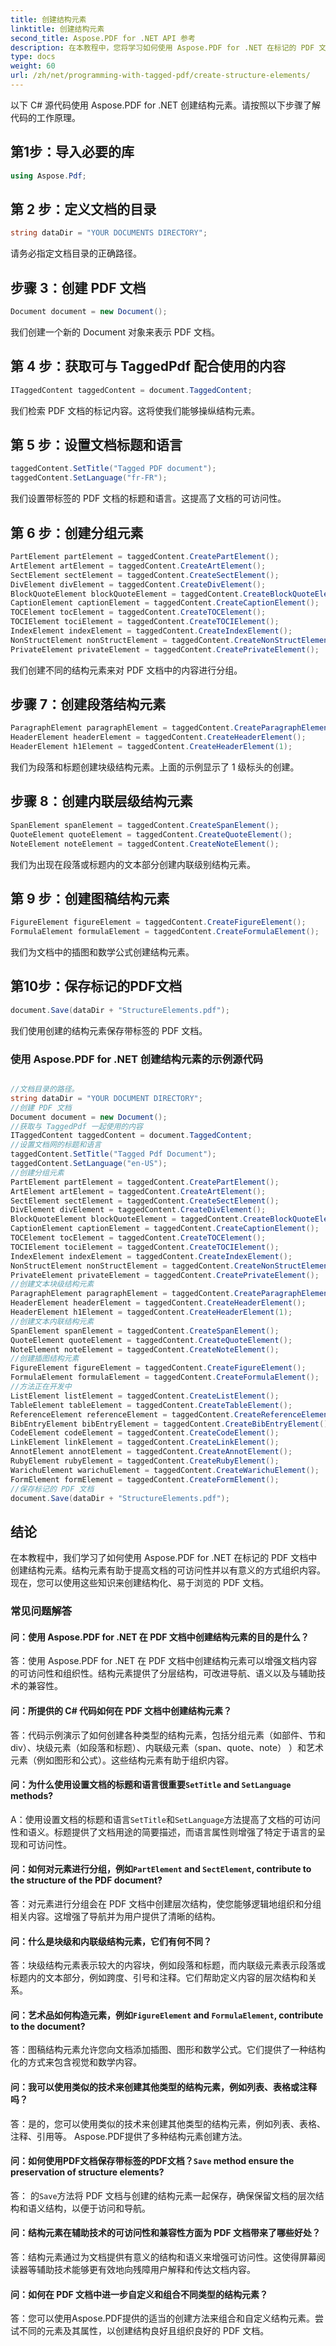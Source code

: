 ```yaml
---
title: 创建结构元素
linktitle: 创建结构元素
second_title: Aspose.PDF for .NET API 参考
description: 在本教程中，您将学习如何使用 Aspose.PDF for .NET 在标记的 PDF 文档中创建结构元素。
type: docs
weight: 60
url: /zh/net/programming-with-tagged-pdf/create-structure-elements/
---
```

以下 C# 源代码使用 Aspose.PDF for .NET 创建结构元素。请按照以下步骤了解代码的工作原理。

## 第1步：导入必要的库

```csharp
using Aspose.Pdf;
```

## 第 2 步：定义文档的目录

```csharp
string dataDir = "YOUR DOCUMENTS DIRECTORY";
```

请务必指定文档目录的正确路径。

## 步骤 3：创建 PDF 文档

```csharp
Document document = new Document();
```

我们创建一个新的 Document 对象来表示 PDF 文档。

## 第 4 步：获取可与 TaggedPdf 配合使用的内容

```csharp
ITaggedContent taggedContent = document.TaggedContent;
```

我们检索 PDF 文档的标记内容。这将使我们能够操纵结构元素。

## 第 5 步：设置文档标题和语言

```csharp
taggedContent.SetTitle("Tagged PDF document");
taggedContent.SetLanguage("fr-FR");
```

我们设置带标签的 PDF 文档的标题和语言。这提高了文档的可访问性。

## 第 6 步：创建分组元素

```csharp
PartElement partElement = taggedContent.CreatePartElement();
ArtElement artElement = taggedContent.CreateArtElement();
SectElement sectElement = taggedContent.CreateSectElement();
DivElement divElement = taggedContent.CreateDivElement();
BlockQuoteElement blockQuoteElement = taggedContent.CreateBlockQuoteElement();
CaptionElement captionElement = taggedContent.CreateCaptionElement();
TOCElement tocElement = taggedContent.CreateTOCElement();
TOCIElement tociElement = taggedContent.CreateTOCIElement();
IndexElement indexElement = taggedContent.CreateIndexElement();
NonStructElement nonStructElement = taggedContent.CreateNonStructElement();
PrivateElement privateElement = taggedContent.CreatePrivateElement();
```

我们创建不同的结构元素来对 PDF 文档中的内容进行分组。

## 步骤 7：创建段落结构元素

```csharp
ParagraphElement paragraphElement = taggedContent.CreateParagraphElement();
HeaderElement headerElement = taggedContent.CreateHeaderElement();
HeaderElement h1Element = taggedContent.CreateHeaderElement(1);
```

我们为段落和标题创建块级结构元素。上面的示例显示了 1 级标头的创建。

## 步骤 8：创建内联层级结构元素

```csharp
SpanElement spanElement = taggedContent.CreateSpanElement();
QuoteElement quoteElement = taggedContent.CreateQuoteElement();
NoteElement noteElement = taggedContent.CreateNoteElement();
```

我们为出现在段落或标题内的文本部分创建内联级别结构元素。

## 第 9 步：创建图稿结构元素

```csharp
FigureElement figureElement = taggedContent.CreateFigureElement();
FormulaElement formulaElement = taggedContent.CreateFormulaElement();
```

我们为文档中的插图和数学公式创建结构元素。

## 第10步：保存标记的PDF文档

```csharp
document.Save(dataDir + "StructureElements.pdf");
```

我们使用创建的结构元素保存带标签的 PDF 文档。

### 使用 Aspose.PDF for .NET 创建结构元素的示例源代码 

```csharp

//文档目录的路径。
string dataDir = "YOUR DOCUMENT DIRECTORY";
//创建 PDF 文档
Document document = new Document();
//获取与 TaggedPdf 一起使用的内容
ITaggedContent taggedContent = document.TaggedContent;
//设置文档网的标题和语言
taggedContent.SetTitle("Tagged Pdf Document");
taggedContent.SetLanguage("en-US");
//创建分组元素
PartElement partElement = taggedContent.CreatePartElement();
ArtElement artElement = taggedContent.CreateArtElement();
SectElement sectElement = taggedContent.CreateSectElement();
DivElement divElement = taggedContent.CreateDivElement();
BlockQuoteElement blockQuoteElement = taggedContent.CreateBlockQuoteElement();
CaptionElement captionElement = taggedContent.CreateCaptionElement();
TOCElement tocElement = taggedContent.CreateTOCElement();
TOCIElement tociElement = taggedContent.CreateTOCIElement();
IndexElement indexElement = taggedContent.CreateIndexElement();
NonStructElement nonStructElement = taggedContent.CreateNonStructElement();
PrivateElement privateElement = taggedContent.CreatePrivateElement();
//创建文本块级结构元素
ParagraphElement paragraphElement = taggedContent.CreateParagraphElement();
HeaderElement headerElement = taggedContent.CreateHeaderElement();
HeaderElement h1Element = taggedContent.CreateHeaderElement(1);
//创建文本内联结构元素
SpanElement spanElement = taggedContent.CreateSpanElement();
QuoteElement quoteElement = taggedContent.CreateQuoteElement();
NoteElement noteElement = taggedContent.CreateNoteElement();
//创建插图结构元素
FigureElement figureElement = taggedContent.CreateFigureElement();
FormulaElement formulaElement = taggedContent.CreateFormulaElement();
//方法正在开发中
ListElement listElement = taggedContent.CreateListElement();
TableElement tableElement = taggedContent.CreateTableElement();
ReferenceElement referenceElement = taggedContent.CreateReferenceElement();
BibEntryElement bibEntryElement = taggedContent.CreateBibEntryElement();
CodeElement codeElement = taggedContent.CreateCodeElement();
LinkElement linkElement = taggedContent.CreateLinkElement();
AnnotElement annotElement = taggedContent.CreateAnnotElement();
RubyElement rubyElement = taggedContent.CreateRubyElement();
WarichuElement warichuElement = taggedContent.CreateWarichuElement();
FormElement formElement = taggedContent.CreateFormElement();
//保存标记的 PDF 文档
document.Save(dataDir + "StructureElements.pdf");

```

## 结论

在本教程中，我们学习了如何使用 Aspose.PDF for .NET 在标记的 PDF 文档中创建结构元素。结构元素有助于提高文档的可访问性并以有意义的方式组织内容。现在，您可以使用这些知识来创建结构化、易于浏览的 PDF 文档。

### 常见问题解答

#### 问：使用 Aspose.PDF for .NET 在 PDF 文档中创建结构元素的目的是什么？

答：使用 Aspose.PDF for .NET 在 PDF 文档中创建结构元素可以增强文档内容的可访问性和组织性。结构元素提供了分层结构，可改进导航、语义以及与辅助技术的兼容性。

#### 问：所提供的 C# 代码如何在 PDF 文档中创建结构元素？

答：代码示例演示了如何创建各种类型的结构元素，包括分组元素（如部件、节和 div）、块级元素（如段落和标题）、内联级元素（span、quote、note） ）和艺术元素（例如图形和公式）。这些结构元素有助于组织内容。

#### 问：为什么使用设置文档的标题和语言很重要`SetTitle` and `SetLanguage` methods?

A：使用设置文档的标题和语言`SetTitle`和`SetLanguage`方法提高了文档的可访问性和语义。标题提供了文档用途的简要描述，而语言属性则增强了特定于语言的呈现和可访问性。

#### 问：如何对元素进行分组，例如`PartElement` and `SectElement`, contribute to the structure of the PDF document?

答：对元素进行分组会在 PDF 文档中创建层次结构，使您能够逻辑地组织和分组相关内容。这增强了导航并为用户提供了清晰的结构。

#### 问：什么是块级和内联级结构元素，它们有何不同？

答：块级结构元素表示较大的内容块，例如段落和标题，而内联级元素表示段落或标题内的文本部分，例如跨度、引号和注释。它们帮助定义内容的层次结构和关系。

#### 问：艺术品如何构造元素，例如`FigureElement` and `FormulaElement`, contribute to the document?

答：图稿结构元素允许您向文档添加插图、图形和数学公式。它们提供了一种结构化的方式来包含视觉和数学内容。

#### 问：我可以使用类似的技术来创建其他类型的结构元素，例如列表、表格或注释吗？

答：是的，您可以使用类似的技术来创建其他类型的结构元素，例如列表、表格、注释、引用等。 Aspose.PDF提供了多种结构元素创建方法。

#### 问：如何使用PDF文档保存带标签的PDF文档？`Save` method ensure the preservation of structure elements?

答： 的`Save`方法将 PDF 文档与创建的结构元素一起保存，确保保留文档的层次结构和语义结构，以便于访问和导航。

#### 问：结构元素在辅助技术的可访问性和兼容性方面为 PDF 文档带来了哪些好处？

答：结构元素通过为文档提供有意义的结构和语义来增强可访问性。这使得屏幕阅读器等辅助技术能够更有效地向残障用户解释和传达文档内容。

#### 问：如何在 PDF 文档中进一步自定义和组合不同类型的结构元素？

答：您可以使用Aspose.PDF提供的适当的创建方法来组合和自定义结构元素。尝试不同的元素及其属性，以创建结构良好且组织良好的 PDF 文档。
